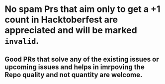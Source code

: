 # No spam Prs that aim only to get a +1 count in Hacktoberfest are appreciated and will be marked `invalid`.
## Good PRs that solve any of the existing issues or upcoming issues and helps in imrpoving the Repo quality and not quantity are welcome.
